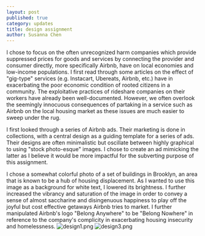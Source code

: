 ```yaml
---
layout: post
published: true
category: updates
title: design assignment
author: Susanna Chen
---
```

I chose to focus on the often unrecognized harm companies which provide suppressed prices for goods and services by connecting the provider and consumer directly, more specifically Airbnb, have on local economies and low-income populations. I first read through some articles on the effect of "gig-type" services (e.g. Instacart, Ubereats, Airbnb, etc.) have in exacerbating the poor economic condition of rooted citizens in a community. The exploitative practices of rideshare companies on their workers have already been well-documented. However, we often overlook the seemingly innocuous consequences of partaking in a service such as Airbnb on the local housing market as these issues are much easier to sweep under the rug.


I first looked through a series of Airbnb ads. Their marketing is done in collections, with a central design as a guiding template for a series of ads. Their designs are often minimalistic but oscillate between highly graphical to using "stock photo-esque" images. I chose to create an ad mimicking the latter as I believe it would be more impactful for the subverting purpose of this assignment. 


I chose a somewhat colorful photo of a set of buildings in Brooklyn, an area that is known to be a hub of housing displacement. As I wanted to use this image as a background for white text, I lowered its brightness. I further increased the vibrancy and saturation of the image in order to convey a sense of almost saccharine and disingenuous happiness to play off the joyful but cost effective getaways Airbnb tries to market. I further manipulated Airbnb's logo "Belong Anywhere" to be "Belong Nowhere" in reference to the company's complicity in exacerbating housing insecurity and homelessness.
![design1.png]({{site.baseurl}}/assets/design1.png)
![design3.png]({{site.baseurl}}/assets/design3.png)